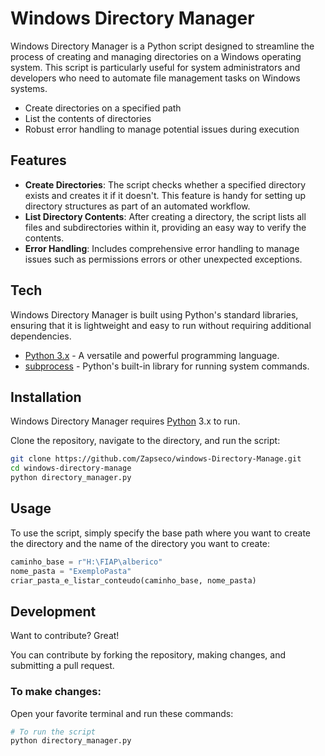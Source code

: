 # Windows Directory Manager

Windows Directory Manager is a Python script designed to streamline the process of creating and managing directories on a Windows operating system. This script is particularly useful for system administrators and developers who need to automate file management tasks on Windows systems.

- Create directories on a specified path
- List the contents of directories
- Robust error handling to manage potential issues during execution

## Features

- **Create Directories**: The script checks whether a specified directory exists and creates it if it doesn't. This feature is handy for setting up directory structures as part of an automated workflow.
- **List Directory Contents**: After creating a directory, the script lists all files and subdirectories within it, providing an easy way to verify the contents.
- **Error Handling**: Includes comprehensive error handling to manage issues such as permissions errors or other unexpected exceptions.

## Tech

Windows Directory Manager is built using Python's standard libraries, ensuring that it is lightweight and easy to run without requiring additional dependencies.

- [Python 3.x] - A versatile and powerful programming language.
- [subprocess] - Python's built-in library for running system commands.

## Installation

Windows Directory Manager requires [Python](https://www.python.org/) 3.x to run.

Clone the repository, navigate to the directory, and run the script:

```sh
git clone https://github.com/Zapseco/windows-Directory-Manage.git
cd windows-directory-manage
python directory_manager.py
```

## Usage

To use the script, simply specify the base path where you want to create the directory and the name of the directory you want to create:

```python
caminho_base = r"H:\FIAP\alberico"
nome_pasta = "ExemploPasta"
criar_pasta_e_listar_conteudo(caminho_base, nome_pasta)
```

## Development

Want to contribute? Great!

You can contribute by forking the repository, making changes, and submitting a pull request.

### To make changes:

Open your favorite terminal and run these commands:

```sh
# To run the script
python directory_manager.py
```



[//]: # (These are reference links used in the body of this note and get stripped out when the markdown processor does its job. There is no need to format nicely because it shouldn't be seen. Thanks SO - http://stackoverflow.com/questions/4823468/store-comments-in-markdown-syntax)

   [Python 3.x]: <https://www.python.org/>
   [subprocess]: <https://docs.python.org/3/library/subprocess.html>

